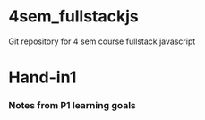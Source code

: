 # 4sem_fullstackjs
Git repository for 4 sem course fullstack javascript

# Hand-in1 
### Notes from P1 learning goals 
